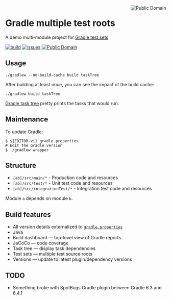 <a href="LICENSE.md">
<img src="https://unlicense.org/pd-icon.png" alt="Public Domain" align="right"/>
</a>

# Gradle multiple test roots

A demo multi-module project for
[Gradle test sets](https://github.com/unbroken-dome/gradle-testsets-plugin)

[![build](https://github.com/binkley/gradle-multiple-test-roots/workflows/build/badge.svg)](https://github.com/binkley/gradle-multiple-test-roots/actions)
[![issues](https://img.shields.io/github/issues/binkley/gradle-multiple-test-roots.svg)](https://github.com/binkley/gradle-multiple-test-roots/issues/)
[![Public Domain](https://img.shields.io/badge/license-Public%20Domain-blue.svg)](http://unlicense.org/)
## Usage

```
./gradlew --no-build-cache build taskTree
```

After building at least once, you can see the impact of the build cache:

```
./gradlew build taskTree
```

[Gradle task tree](https://github.com/dorongold/gradle-task-tree) pretty
prints the tasks that would run.

## Maintenance

To update Gradle:

```
$ ${EDITOR-vi} gradle.properties
# Edit the Gradle version
$ ./gradlew wrapper
```

## Structure

* `[ab]/src/main/*` - Production code and resources
* `[ab]/src/test/*` - Unit test code and resources
* `[ab]/src/integrationTest/*` - Integration test code and resources

Module `a` depends on module `b`.

## Build features

- All version details externalized to [`gradle.properties`](gradle.properties)
- Java
- Build dashboard &mdash; top-level view of Gradle reports
- JaCoCo &mdash; code coverage
- Task tree &mdash; display task dependencies
- Test sets &mdash; multiple test source roots
- Versions &mdash; update to latest plugin/dependency versions

## TODO

- Something broke with SpotBugs Gradle plugin between Gradle 6.3 and 6.4.1
